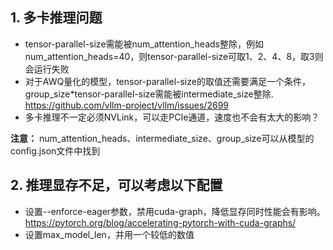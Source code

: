 ## 1. 多卡推理问题

- tensor-parallel-size需能被num_attention_heads整除，例如num_attention_heads=40，则tensor-parallel-size可取1、2、4、8，取3则会运行失败
- 对于AWQ量化的模型，tensor-parallel-size的取值还需要满足一个条件，group_size*tensor-parallel-size需能被intermediate_size整除. https://github.com/vllm-project/vllm/issues/2699
- 多卡推理不一定必须NVLink，可以走PCIe通道，速度也不会有太大的影响？

**注意：** num_attention_heads、intermediate_size、group_size可以从模型的config.json文件中找到

## 2. 推理显存不足，可以考虑以下配置

- 设置--enforce-eager参数，禁用cuda-graph，降低显存同时性能会有影响。https://pytorch.org/blog/accelerating-pytorch-with-cuda-graphs/
- 设置max_model_len，并用一个较低的数值
